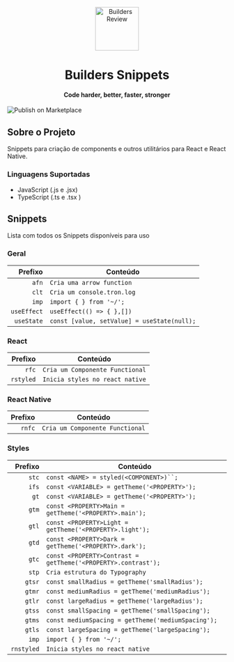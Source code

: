 
<p align="center">
  <img src="./icon.png" height="100" width="100" alt="Builders Review" />
</p>

<h1 align="center">Builders Snippets</h1>
<h4 align="center">Code harder, better, faster, stronger</h4>

![Publish on Marketplace](https://github.com/platformbuilders/builders-snippets/workflows/Publish%20on%20Marketplace/badge.svg)


## Sobre o Projeto

Snippets para criação de components e outros utilitários para React e React Native.

### Linguagens Suportadas

- JavaScript (.js e .jsx)
- TypeScript (.ts e .tsx )

## Snippets

Lista com todos os Snippets disponíveis para uso

### Geral
| Prefixo | Conteúdo                          |
| ------: | --------------------------------- |
| `afn` | `Cria uma arrow function` |
| `clt` | `Cria um console.tron.log`|
| `imp`     | `import { } from '~/';` |
| `useEffect`     | `useEffect(() => { },[])` |
| `useState`     | `const [value, setValue] = useState(null);` |


### React

| Prefixo | Conteúdo                          |
| ------: | --------------------------------- |
|   `rfc` | `Cria um Componente Functional` |
|   `rstyled` | `Inicia styles no react native` |


### React Native

| Prefixo | Conteúdo                          |
| ------: | --------------------------------- |
| `rnfc` | `Cria um Componente Functional` |

### Styles

|         Prefixo | Conteúdo                                                      |
| --------------: | ------------------------------------------------------------- |
| `stc`  | `const <NAME> = styled(<COMPONENT>)``;`                          |
| `ifs`     | `const <VARIABLE> = getTheme('<PROPERTY>');`                  |
| `gt`      | `const <VARIABLE> = getTheme('<PROPERTY>');`                  |
| `gtm`     | `const <PROPERTY>Main = getTheme('<PROPERTY>.main');`         |
| `gtl`     | `const <PROPERTY>Light = getTheme('<PROPERTY>.light');`       |
| `gtd`     | `const <PROPERTY>Dark = getTheme('<PROPERTY>.dark');`         |
| `gtc`     | `const <PROPERTY>Contrast = getTheme('<PROPERTY>.contrast');` |
| `stp`   | `Cria estrutura do Typography` |
| `gtsr`     | `const smallRadius = getTheme('smallRadius');` |
| `gtmr`     | `const mediumRadius = getTheme('mediumRadius');` |
| `gtlr`     | `const largeRadius = getTheme('largeRadius');` |
| `gtss`     | `const smallSpacing = getTheme('smallSpacing');` |
| `gtms`     | `const mediumSpacing = getTheme('mediumSpacing');` |
| `gtls`     | `const largeSpacing = getTheme('largeSpacing');` |
| `imp`     | `import { } from '~/';` |
| `rnstyled`     | `Inicia styles no react native` |